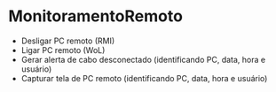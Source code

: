 MonitoramentoRemoto
===================

- Desligar PC remoto (RMI)
- Ligar PC remoto (WoL)
- Gerar alerta de cabo desconectado (identificando PC, data, hora e usuário)
- Capturar tela de PC remoto (identificando PC, data, hora e usuário)

